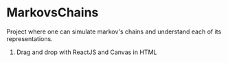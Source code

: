 # MarkovsChains
Project where one can simulate markov's chains and understand each of its representations.

1. Drag and drop with ReactJS and Canvas in HTML
